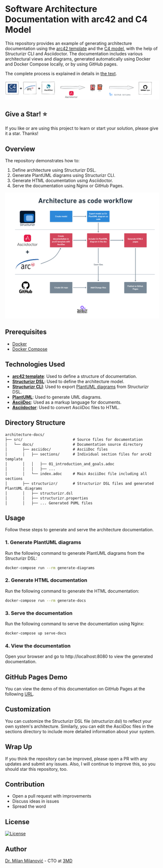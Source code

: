 # Software Architecture Documentation with arc42 and C4 Model 

This repository provides an example of generating architecture documentation using the [arc42 template](https://arc42.org/) and the [C4 model](https://c4model.com/), with the help of Structurizr CLI and Asciidoctor. The documentation includes various architectural views and diagrams, generated automatically using Docker and Docker Compose locally, or by using GitHub pages.

The complete process is explained in details in [the text](https://newsletter.techworld-with-milan.com/p/documenting-software-architectures).

![Workflow](/images/github_workflow.png "Workflow")

## Give a Star! :star:

If you like or are using this project to learn or start your solution, please give it a star. Thanks!

## Overview

The repository demonstrates how to:
1. Define architecture using Structurizr DSL.
2. Generate PlantUML diagrams using Structurizr CLI.
3. Generate HTML documentation using Asciidoctor.
4. Serve the documentation using Nginx or GitHub Pages.

![Workflow](/images/Workflow.png "Workflow")

## Prerequisites

- [Docker](https://www.docker.com/)
- [Docker Compose](https://docs.docker.com/compose/)

## Technologies Used

- **[arc42 template](https://arc42.org/)**: Used to define a structure of documentation.
- **[Structurizr DSL](https://structurizr.com/help/dsl)**: Used to define the architecture model.
- **[Structurizr CLI](https://github.com/structurizr/cli)**: Used to export [PlantUML diagrams](https://plantuml.com/) from Structurizr DSL.
- **[PlantUML](http://plantuml.com/)**: Used to generate UML diagrams.
- **[AsciiDoc](https://asciidoc.org/)**: Used as a markup language for documents.
- **[Asciidoctor](https://asciidoctor.org/)**: Used to convert AsciiDoc files to HTML.

## Directory Structure

```
architecture-docs/
├── src/                       # Source files for documentation
│   └── docs/                  # Documentation source directory
│       ├── asciidoc/          # AsciiDoc files
│       │   ├── sections/      # Individual section files for arc42 template
│       │   │   ├── 01_introduction_and_goals.adoc
│       │   │   ├── ...
│       │   └── index.adoc     # Main AsciiDoc file including all sections
│       ├── structurizr/       # Structurizr DSL files and generated PlantUML diagrams
│       │   ├── structurizr.dsl
│       │   ├── structurizr.properties
│       │   ├── ... Generated PUML files
```

## Usage

Follow these steps to generate and serve the architecture documentation.

### 1. Generate PlantUML diagrams

Run the following command to generate PlantUML diagrams from the Structurizr DSL:

```sh
docker-compose run --rm generate-diagrams
```
### 2. Generate HTML documentation
Run the following command to generate the HTML documentation:

````sh
docker-compose run --rm generate-docs
````
### 3. Serve the documentation
Run the following command to serve the documentation using Nginx:

````sh
docker-compose up serve-docs
````

### 4. View the documentation
Open your browser and go to http://localhost:8080 to view the generated documentation.

## GitHub Pages Demo
You can view the demo of this documentation on GitHub Pages at the following [URL](https://milanm.github.io/architecture-docs/).

## Customization
You can customize the Structurizr DSL file (structurizr.dsl) to reflect your own system's architecture. Similarly, you can edit the AsciiDoc files in the sections directory to include more detailed information about your system.

## Wrap Up

If you think the repository can be improved, please open a PR with any updates and submit any issues. Also, I will continue to improve this, so you should star this repository, too.

## Contribution

- Open a pull request with improvements
- Discuss ideas in issues
- Spread the word

## License

[![License](https://img.shields.io/badge/License-Apache_2.0-blue.svg)](https://opensource.org/licenses/Apache-2.0)

## Author

[Dr. Milan Milanović](https://milan.milanovic.org) -  CTO at [3MD](https://3mdinc.com) 